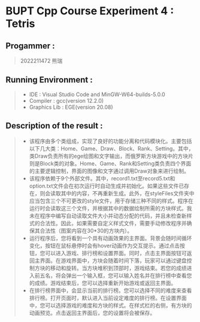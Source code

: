 # BUPT Cpp Course Experiment 4 : Tetris
## Progammer : 
>2022211472 熊瑞
## Running Environment :  
>* IDE : Visual Studio Code and MinGW-W64-builds-5.0.0
>* Compiler : gcc(version 12.2.0)
>* Graphics Lib : EGE(version 20.08)
## Description of the result :  
>* 该程序由多个类组成，实现了良好的功能分离和代码模块化。主要包括以下几大类：Home、Game、Draw、Block、Rank、Setting。其中，类Draw负责所有的ege绘图和文字输出，而俄罗斯方块游戏中的方块片则是Block类的对象。Home、Game、Rank和Setting类负责四个界面的主要逻辑控制，界面的图像和文字通过调用Draw对象来进行绘制。
>* 该程序依赖于9个外部文件。其中，record1.txt至record5.txt和option.txt文件会在初次运行时自动生成并初始化。如果这些文件已存在，则会读取其中的内容，不再重新生成。此外，在styleFiles文件夹中应当包含三个不可更改的style文件，用于存储三种不同的样式。程序在运行时会读取这三个文件，并根据其中的数据绘制所需的方块样式。我未在程序中编写自动读取文件大小并动态分配的代码，并且未检查新样式的合法性。因此，如果需要自定义样式文件，需要手动修改程序并确保其合法性（图案内容在30*30的方块内）。
>* 运行程序后，您将看到一个具有动画效果的主界面。背景会随时间循环变化，按钮在鼠标悬停时会有hover动画作为交互提示。通过点击按钮，您可以进入游戏、排行榜和设置界面。同时，点击主界面按钮可返回主界面。在游戏界面中，方块会随着时间下落，玩家可以通过键盘控制方块的移动和旋转。当方块堆积到顶部时，游戏结束。若您的成绩进入前五名，将会弹出一个输入框，您可以输入姓名并在排行榜中查看您的成绩。游戏结束后，您可以选择重新开始游戏或返回主界面。
>* 在排行榜界面中，会显示当前的排行榜。您可以选择不同的难度来查看排行榜。打开页面时，默认进入当前设定难度的排行榜。在设置界面中，您可以选择游戏的难度和方块的样式。在样式栏的右侧，有方块的动画预览。点击返回主界面后，您的设置将会被保存。
